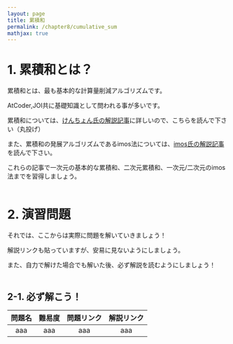 ```yaml
---
layout: page
title: 累積和
permalink: /chapter8/cumulative_sum
mathjax: true
---
```


# 1. 累積和とは？

累積和とは、最も基本的な計算量削減アルゴリズムです。

AtCoder,JOI共に基礎知識として問われる事が多いです。

累積和については、[けんちょん氏の解説記事](https://qiita.com/drken/items/56a6b68edef8fc605821)に詳しいので、こちらを読んで下さい（丸投げ）

また、累積和の発展アルゴリズムであるimos法については、[imos氏の解説記事](https://imoz.jp/algorithms/imos_method.html)を読んで下さい。

これらの記事で一次元の基本的な累積和、二次元累積和、一次元/二次元のimos法までを習得しましょう。<br><br>

# 2. 演習問題

それでは、ここからは実際に問題を解いていきましょう！

解説リンクも貼っていますが、安易に見ないようにしましょう。

また、自力で解けた場合でも解いた後、必ず解説を読むようにしましょう！<br><br>

## 2-1. 必ず解こう！

| 問題名 | 難易度 | 問題リンク | 解説リンク |
| :----: | :----: | :----: | :----: |
| aaa | aaa | aaa| aaa |